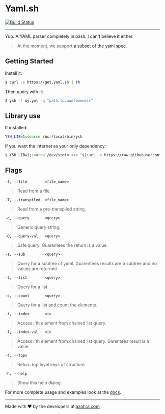 # Yaml.sh
[![Build Status](https://travis-ci.org/azohra/yaml.sh.svg?branch=master)](https://travis-ci.org/azohra/yaml.sh)

---

Yup. A YAML parser completely in bash. I can't believe it either.

> At the moment, we support [a subset of the yaml spec](https://docs.yaml.sh/#/supported_yml).

## Getting Started

Install it:
```bash
$ curl -s https://get.yaml.sh | sh
```

Then query with it:
```bash
$ ysh -f my.yml -q "path.to.awesomeness"
```

## Library use

If installed:
```bash
YSH_LIB=1;source /usr/local/bin/ysh
```

If you want the internet as your only dependency:
```bash
$ YSH_LIB=1;source /dev/stdin <<< "$(curl -s https://raw.githubusercontent.com/azohra/yaml.sh/master/y.sh)"
```

## Flags

`-f, --file        <file_name>`
> Read from a file.

`-T, --transpiled  <file_name>`
> Read from a pre-transpiled string.

`-q, --query       <query>`
> Generic query string.

`-Q, --query-val   <query>`
> Safe query. Guarentees the return is a value.

`-s, --sub         <query>`
> Query for a subtree of yaml. Guarentees results are a subtree and no values are returned.

`-l, --list        <query>`
> Query for a list.

`-c, --count       <query>`
> Query for a list and count the elements.

`-i, --index       <i>`
> Access i'th element from chained list query.

`-I, --index-val   <i>`
> Access i'th element from chained list query. Garentees result is a value.

`-t, --tops           `
> Return top level keys of structure.

`-h, --help           `
> Show this help dialog.

For more complete usage and examples look at the [docs](https://docs.yaml.sh).

---
Made with ❤️ by the developers at [azohra.com](https://azohra.com)
